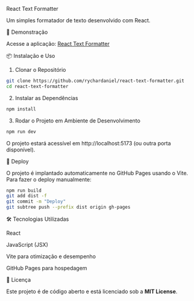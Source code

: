 React Text Formatter

Um simples formatador de texto desenvolvido com React.

🚀 Demonstração

Acesse a aplicação: <a href="https://rychardaniel.github.io/react-text-formatter" target="_blank">React Text Formatter</a>

📦 Instalação e Uso

1. Clonar o Repositório

```bash
git clone https://github.com/rychardaniel/react-text-formatter.git
cd react-text-formatter
```

2. Instalar as Dependências

```bash
npm install
```

3. Rodar o Projeto em Ambiente de Desenvolvimento

```bash
npm run dev
```

O projeto estará acessível em http://localhost:5173 (ou outra porta disponível).

🚀 Deploy

O projeto é implantado automaticamente no GitHub Pages usando o Vite. Para fazer o deploy manualmente:

```bash
npm run build
git add dist -f
git commit -m "Deploy"
git subtree push --prefix dist origin gh-pages
```

🛠️ Tecnologias Utilizadas

React

JavaScript (JSX)

Vite para otimização e desempenho

GitHub Pages para hospedagem

📜 Licença

Este projeto é de código aberto e está licenciado sob a **MIT License**.
